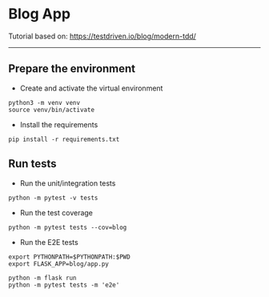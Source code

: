# Blog App

Tutorial based on: https://testdriven.io/blog/modern-tdd/

--- 

## Prepare the environment

- Create and activate the virtual environment
```
python3 -m venv venv
source venv/bin/activate
```

- Install the requirements
```
pip install -r requirements.txt
```


## Run tests

- Run the unit/integration tests
```
python -m pytest -v tests
```

- Run the test coverage
``` 
python -m pytest tests --cov=blog 
```

- Run the E2E tests
```
export PYTHONPATH=$PYTHONPATH:$PWD
export FLASK_APP=blog/app.py 

python -m flask run
python -m pytest tests -m 'e2e'
```
